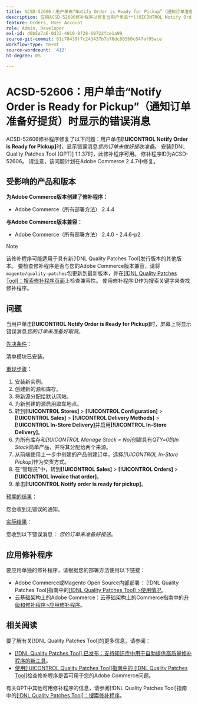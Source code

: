 ```yaml
---
title: ACSD-52606：用户单击“Notify Order is Ready for Pickup”（通知订单准备好提货）时显示的错误消息
description: 应用ACSD-52606修补程序以修复当用户单击**[!UICONTROL Notify Order is Ready for Pickup]**时显示错误消息的Adobe Commerce问题。
feature: Orders, User Account
role: Admin, Developer
exl-id: d0b5a7a6-0d32-4019-8f28-60722fce1a99
source-git-commit: 81c78439f7c243437b7b76dc80560c847af95ace
workflow-type: tm+mt
source-wordcount: '412'
ht-degree: 0%

---
```


# ACSD-52606：用户单击“Notify Order is Ready for Pickup”（通知订单准备好提货）时显示的错误消息

ACSD-52606修补程序修复了以下问题：用户单击&#x200B;**[!UICONTROL Notify Order is Ready for Pickup]**&#x200B;时，显示错误消息&#x200B;*您的订单未做好接收准备*。 安装[!DNL Quality Patches Tool (QPT)] 1.1.37时，此修补程序可用。 修补程序ID为ACSD-52606。 请注意，该问题计划在Adobe Commerce 2.4.7中修复。

## 受影响的产品和版本

**为Adobe Commerce版本创建了修补程序：**

* Adobe Commerce（所有部署方法） 2.4.4

**与Adobe Commerce版本兼容：**

* Adobe Commerce（所有部署方法） 2.4.0 - 2.4.6-p2

>[!NOTE]
>
>该修补程序可能适用于具有新[!DNL Quality Patches Tool]发行版本的其他版本。 要检查修补程序是否与您的Adobe Commerce版本兼容，请将`magento/quality-patches`包更新到最新版本，并在[[!DNL Quality Patches Tool]：搜索修补程序页面](https://experienceleague.adobe.com/tools/commerce-quality-patches/index.html?lang=zh-Hans)上检查兼容性。 使用修补程序ID作为搜索关键字来查找修补程序。

## 问题

当用户单击&#x200B;**[!UICONTROL Notify Order is Ready for Pickup]**&#x200B;时，屏幕上将显示错误消息&#x200B;*您的订单未准备好取货*。

<u>先决条件</u>：

清单模块已安装。

<u>重现步骤</u>：

1. 安装新实例。
1. 创建新的源和库存。
1. 将新源分配给默认网站。
1. 为新创建的源启用取车地点。
1. 转到&#x200B;**[!UICONTROL Stores]** > **[!UICONTROL Configuration]** > **[!UICONTROL Sales]** > **[!UICONTROL Delivery Methods]** > **[!UICONTROL In-Store Delivery]**&#x200B;并启用&#x200B;**[!UICONTROL In-Store Delivery]**。
1. 为所有库存和&#x200B;*[!UICONTROL Manage Stock = No]*&#x200B;创建具有&#x200B;*QTY=0*&#x200B;的&#x200B;*In Stock*&#x200B;简单产品，并将其分配给两个来源。
1. 从前端使用上一步中创建的产品创建订单，选择&#x200B;*[!UICONTROL In-Store Pickup]*&#x200B;作为交货方式。
1. 在“管理员”中，转到&#x200B;**[!UICONTROL Sales]** > **[!UICONTROL Orders]** > **[!UICONTROL Invoice that order]**。
1. 单击&#x200B;**[!UICONTROL Notify order is ready for pickup]**。

<u>预期的结果</u>：

您会收到无错误的通知。

<u>实际结果</u>：

您收到以下错误消息： *您的订单未准备好接送*。

## 应用修补程序

要应用单独的修补程序，请根据您的部署方法使用以下链接：

* Adobe Commerce或Magento Open Source内部部署： [!DNL Quality Patches Tool]指南中的[[!DNL Quality Patches Tool] >使用情况](/help/tools/quality-patches-tool/usage.md)。
* 云基础架构上的Adobe Commerce：云基础架构上的Commerce指南中的[升级和修补程序>应用修补程序](https://experienceleague.adobe.com/docs/commerce-cloud-service/user-guide/develop/upgrade/apply-patches.html?lang=zh-Hans)。

## 相关阅读

要了解有关[!DNL Quality Patches Tool]的更多信息，请参阅：

* [[!DNL Quality Patches Tool] 已发布：支持知识库中用于自助提供高质量修补程序的新工具](https://experienceleague.adobe.com/zh-hans/docs/commerce-knowledge-base/kb/announcements/commerce-announcements/magento-quality-patches-released-new-tool-to-self-serve-quality-patches)。
* [使用[!UICONTROL Quality Patches Tool]指南中的 [!DNL Quality Patches Tool]](/help/tools/quality-patches-tool/patches-available-in-qpt/check-patch-for-magento-issue-with-magento-quality-patches.md)检查修补程序是否可用于您的Adobe Commerce问题。


有关QPT中其他可用修补程序的信息，请参阅[!DNL Quality Patches Tool]指南中的[[!DNL Quality Patches Tool]：搜索修补程序](https://experienceleague.adobe.com/tools/commerce-quality-patches/index.html?lang=zh-Hans)。
